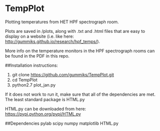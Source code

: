 # TempPlot
Plotting temperatures from HET HPF spectrograph room.

Plots are saved in /plots, along with .txt and .html files that are easy to display on a website (i.e. like here: http://gummiks.github.io/research/hpf_temps/).

More info on the temperature monitors in the HPF spectrograph rooms can be found in the PDF in this repo.

##Installation instructions:
1. git clone https://github.com/gummiks/TempPlot.git
2. cd TempPlot
3. python2.7 plot_jan.py

If it does not work to run it, make sure that all of the dependencies are met. The least standard package is HTML.py

HTML.py can be downloaded from here: https://pypi.python.org/pypi/HTML.py



##Dependencies
pylab
scipy
numpy
matplotlib
HTML.py
